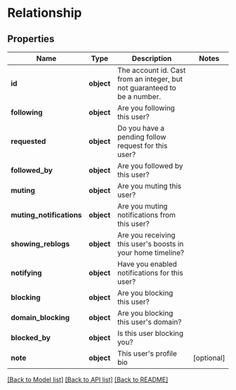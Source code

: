 # Relationship

## Properties
Name | Type | Description | Notes
------------ | ------------- | ------------- | -------------
**id** | **object** | The account id. Cast from an integer, but not guaranteed to be a number. | 
**following** | **object** | Are you following this user? | 
**requested** | **object** | Do you have a pending follow request for this user? | 
**followed_by** | **object** | Are you followed by this user? | 
**muting** | **object** | Are you muting this user? | 
**muting_notifications** | **object** | Are you muting notifications from this user? | 
**showing_reblogs** | **object** | Are you receiving this user&#x27;s boosts in your home timeline? | 
**notifying** | **object** | Have you enabled notifications for this user? | 
**blocking** | **object** | Are you blocking this user? | 
**domain_blocking** | **object** | Are you blocking this user&#x27;s domain? | 
**blocked_by** | **object** | Is this user blocking you? | 
**note** | **object** | This user&#x27;s profile bio | [optional] 

[[Back to Model list]](../README.md#documentation-for-models) [[Back to API list]](../README.md#documentation-for-api-endpoints) [[Back to README]](../README.md)

